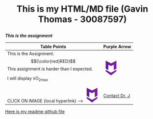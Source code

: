 # <p align="center">This is my HTML/MD file (Gavin Thomas - 30087597)</p>
_**This is the assignment**_


| Table Points | Purple Arrow | 
| --------------- | --------------- | 
| This is the Assignment. $${\color{red}RED}$$ This assignment is harder than I expected. <p>I will display v&#775;O<sub>2max</sub></p> | ![Purple Arrow](https://github.com/adam-p/markdown-here/raw/master/src/common/images/icon48.png "Smiley face emoji")
CLICK ON IMAGE (local hyperlink) --> ![hyperlink](images/icon48.png) | [Contact Dr. J](mailto:rjholash@ucalgary.ca)

[Here is my readme github file](Readme.md)



